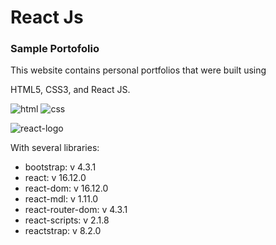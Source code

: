 <h1>React Js </h1>
<h3>Sample Portofolio</h3>
This website contains personal portfolios that were built using 
<p>HTML5, CSS3, and React JS. 

 

![html](https://user-images.githubusercontent.com/28913705/81489170-df78a280-929c-11ea-95b9-d1a78400203b.png)
![css](https://user-images.githubusercontent.com/28913705/81489217-38483b00-929d-11ea-8742-76d7ec76399f.png)

![react-logo](https://user-images.githubusercontent.com/28913705/81489250-81988a80-929d-11ea-9c01-8b4420ba83db.png)
</p>
<p>With several libraries:</p>
<ul>
 <li>bootstrap: v 4.3.1</li>
 <li>react: v 16.12.0</li>
 <li>react-dom: v 16.12.0</li>
 <li>react-mdl: v 1.11.0</li>
 <li>react-router-dom: v 4.3.1</li>
 <li>react-scripts: v 2.1.8</li>
 <li>reactstrap: v 8.2.0</li>
 
 </ul>